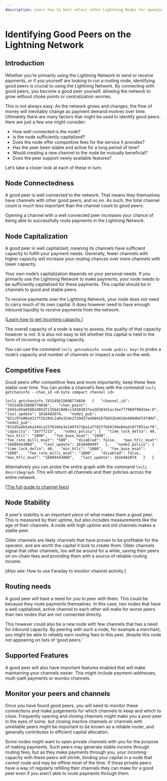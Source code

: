```yaml
---
description: Learn how to best select other Lightning Nodes for opening channels.
---
```


# Identifying Good Peers on the Lightning Network

## Introduction <a id="docs-internal-guid-07d5a242-7fff-f4c0-4d5d-a5bb7ea75316"></a>

Whether you’re primarily using the Lightning Network to send or receive payments, or if you yourself are looking to run a routing node, identifying good peers is crucial to using the Lightning Network. By connecting with good peers, you become a good peer yourself, allowing the network to grow without choke points or centralization worries.

This is not always easy. As the network grows and changes, the flow of money will inevitably change as payment demand evolves over time. Ultimately there are many factors that might be used to identify good peers. Here are just a few one might consider:

* How well connected is the node?
* Is the node sufficiently capitalized?
* Does the node offer competitive fees for the service it provides?
* Has the peer been stable and active for a long period of time?
* Would creating a new channel to the node be mutually beneficial?
* Does the peer support newly available features?

Let’s take a closer look at each of these in turn.

## Node Connectedness <a id="docs-internal-guid-f79e7e08-7fff-1df3-19d8-28a63f971eca"></a>

A good peer is well connected to the network. That means they themselves have channels with other good peers, and so on. As such, the total channel count is much less important than the channel count to good peers.

Opening a channel with a well connected peer increases your chance of being able to successfully route payments in the Lightning Network.

## Node Capitalization <a id="docs-internal-guid-457f2ec7-7fff-2e93-13ca-327574b152ed"></a>

A good peer is well capitalized, meaning its channels have sufficient capacity to fulfill your payment needs. Generally, fewer channels with higher capacity will increase your routing chances over more channels with lower capacity.

Your own node’s capitalization depends on your personal needs. If you primarily use the Lightning Network to make payments, your node needs to be sufficiently capitalized for these payments. This capital should be in channels to good and stable peers.

To receive payments over the Lightning Network, your node does not need to carry much of its own capital. It does however need to have enough inbound liquidity to receive payments from the network.

\[[Learn how to get incoming capacity.](https://docs.lightning.engineering/the-lightning-network/liquidity/how-to-get-inbound-capacity-on-the-lightning-network)\]

The overall capacity of a node is easy to assess, the quality of that capacity however is not. It is also not easy to tell whether this capital is held in the form of incoming or outgoing capacity.

You can use the command `lncli getnodeinfo <node public key>` to probe a node’s capacity and number of channels or inspect a node on the web.

## Competitive Fees

Good peers offer competitive fees and more importantly, keep these fees stable over time. You can probe a channel’s fees with the command `lncli getchaninfo --chan_id <8-byte compact channel id>`

`lncli getchaninfo 743145615608774656  
{  
    "channel_id": "743145615608774656",  
    "chan_point": "2b91c69a05082d05d7135b41806cc34303837ea10383d1ac3eef77969f98d16e:0",  
    "last_update": 1616482074,  
    "node1_pub": "021c97a90a411ff2b10dc2a8e32de2f29d2fa49d41bfbb52bd416e460db0747d0d",`       `"node2_pub": "032d5a4b5a6a344ca15f6284e3e149f4716a1af782ffbb0194e0dadc077051acf0",  
    "capacity": "16777215",  
    "node1_policy": {  
    "time_lock_delta": 40,  
    "min_htlc": "1000",  
    "fee_base_msat": "1000",  
    "fee_rate_milli_msat": "500",  
    "disabled": false,  
    "max_htlc_msat": "16609443000",  
    "last_update": 1616480497  
    },  
    "node2_policy": {  
    "time_lock_delta": 40,  
    "min_htlc": "1000",  
    "fee_base_msat": "1000",  
    "fee_rate_milli_msat": "1000",  
    "disabled": false,  
    "max_htlc_msat": "16609443000",  
    "last_update": 1616482074  
     }  
}`

Alternatively you can probe the entire graph with the command `lncli describegraph`. This will return all channels and their policies across the entire network.

\[[The full guide to channel fees](../../lightning-network-tools/lnd/channel-fees.md)\]

## Node Stability <a id="docs-internal-guid-0d5861ce-7fff-d8b3-0ee2-1a9c063ca4d5"></a>

A peer’s stability is an important piece of what makes them a good peer. This is measured by their uptime, but also includes measurements like the age of their channels. A node with high uptime and old channels makes a stable peer.

Older channels are likely channels that have proven to be profitable for the operator, and are worth the capital it took to create them. Older channels signal that other channels, too will be around for a while, saving their peers on on-chain fees and providing them with a source of reliable routing income.

\[Also see: How to use Faraday to monitor channel activity.\]

## Routing needs

A good peer will have a need for you to peer with them. This could be because they route payments themselves. In this case, two nodes that have a well capitalized, active channel to each other will make for worse peers than two nodes that are not connected directly.

This however could also be a new node with few channels that has a need for inbound capacity. By peering with such a node, for example a merchant, you might be able to reliably earn routing fees to this peer, despite this node not appearing on lists of ‘good peers.’

## Supported Features

A good peer will also have important features enabled that will make maintaining your channels easier. This might include payment-addresses, multi-path payments or wumbo channels.

## Monitor your peers and channels <a id="docs-internal-guid-e3f29caf-7fff-7b50-ad01-9092f3afc634"></a>

Once you have found good peers, you will need to monitor these connections and make judgements for which channels to keep and which to close. Frequently opening and closing channels might make you a poor peer in the eyes of some, but closing inactive channels or channels with unreliable peers might be important to be known as a reliable router, and generally contributes to efficient capital allocation.

Some nodes might want to open private channels with you for the purpose of making payments. Such peers may generate stable income through routing fees, but as they make payments through you, your incoming capacity with these peers will shrink, binding your capital in a node that cannot route and may be offline most of the time. If these private peers have a way of regularly refilling their channels they can make for a good peer even if you aren’t able to route payments through them.

